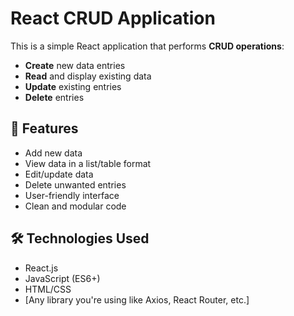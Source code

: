 # React CRUD Application

This is a simple React application that performs **CRUD operations**:
- **Create** new data entries
- **Read** and display existing data
- **Update** existing entries
- **Delete** entries

## 🚀 Features

- Add new data
- View data in a list/table format
- Edit/update data
- Delete unwanted entries
- User-friendly interface
- Clean and modular code

## 🛠️ Technologies Used

- React.js
- JavaScript (ES6+)
- HTML/CSS
- [Any library you're using like Axios, React Router, etc.]
